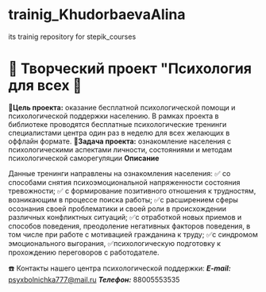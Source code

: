 # trainig_KhudorbaevaAlina
its trainig repository for stepik_courses

# 🌱 Творческий проект "Психология для всех 🌱
**🎯Цель проекта:** оказание бесплатной психологической помощи и психологической поддержки населению.
В рамках проекта в библиотеке проводятся бесплатные психологические тренинги специалистами центра один раз в неделю для всех желающих в оффлайн формате.
**📍Задача проекта:** ознакомление населения с психологическими аспектами личности, состояниями и методам психологической саморегуляции
**Описание**

  Данные тренинги направлены на ознакомления населения:
 ✅ со способами снятия психоэмоциональной напряженности состояния тревожности; 
 ✅ с формирование позитивного отношения к трудностям, возникающим в процессе поиска работы;
 ✅с расширением сферы осознания своей проблематики и своей роли в происхождении различных конфликтных ситуаций;
 ✅с отработкой новых приемов и способов поведения, преодоление негативных факторов поведения, в том числе при работе с мотивацией гражданина к труду; ✅с синдромом эмоционального выгорания,
 ✅психологическую подготовку к прохождению переговоров с работодателе.

☎️ Контакты нашего центра психологической поддержки:
***E-mail:*** psyxbolnichka777@mail.ru
***Телефон:*** 88005553535 